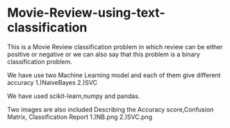 # Movie-Review-using-text-classification

This is a Movie Review classification problem in which review can be either positive or negative or we can also say that this problem is a binary classification problem.

We have use two Machine Learning model and each of them give different accuracy
1.)NaiveBayes
2.)SVC


We have used scikit-learn,numpy and pandas.

Two images are also included Describing the Accuracy score,Confusion Matrix, Classification Report
1.)NB.png
2.)SVC.png
